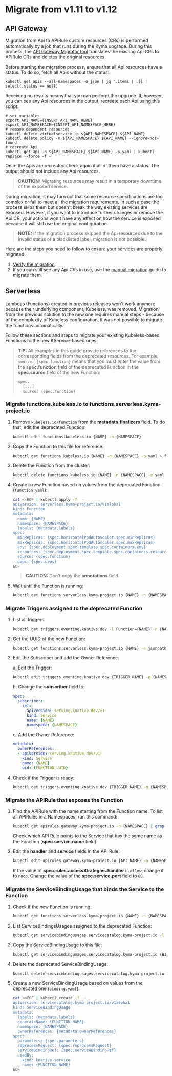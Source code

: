 # Migrate from v1.11 to v1.12

## API Gateway

Migration from Api to APIRule custom resources (CRs) is performed automatically by a job that runs during the Kyma upgrade. During this process, the [API Gateway Migrator tool](https://github.com/kyma-project/kyma/blob/master/components/api-gateway-migrator/README.md#api-gateway-migrator) translates the existing Api CRs to APIRule CRs and deletes the original resources.

Before starting the migration process, ensure that all Api resources have a status. To do so, fetch all Apis without the status:

```shell script
kubectl get apis --all-namespaces -o json | jq '.items | .[] | select(.status == null)'
```

Receiving no results means that you can perform the upgrade. If, however, you can see any Api resources in the output, recreate each Api using this script:

```shell script
# set variables
export API_NAME={INSERT_API_NAME_HERE}
export API_NAMESPACE={INSERT_API_NAMESPACE_HERE}
# remove dependent resources
kubectl delete virtualservice -n ${API_NAMESPACE} ${API_NAME}
kubectl delete policy -n ${API_NAMESPACE} ${API_NAME} --ignore-not-found
# recreate Api
kubectl get api -n ${API_NAMESPACE} ${API_NAME} -o yaml | kubectl replace --force -f -
```

Once the Apis are recreated check again if all of them have a status. The output should not include any Api resources.

>**CAUTION:** Migrating resources may result in a temporary downtime of the exposed service. 

During migration, it may turn out that some resource specifications are too complex or fail to meet all the migration requirements. In such a case the process skips them but doesn't break the way existing services are exposed. However, if you want to introduce further changes or remove the Api CR, your actions won't have any effect on how the service is exposed because it will still use the original configuration.  

>**NOTE:** If the migration process skipped the Api resources due to the invalid status or a blacklisted label, migration is not possible.

Here are the steps you need to follow to ensure your services are properly migrated:

1. [Verify the migration](https://github.com/kyma-project/kyma/blob/1.12/docs/api-gateway/03-04-migration.md#verify-the-automatic-migration). 
2. If you can still see any Api CRs in use, use the [manual migration](https://github.com/kyma-project/kyma/blob/1.12/docs/api-gateway/03-04-migration.md#manual-migration) guide to migrate them.

## Serverless

Lambdas (Functions) created in previous releases won't work anymore because their underlying component, Kubeless, was removed. Migration from the previous solution to the new one requires manual steps - because of the complexity of Kubeless configuration, it was not possible to migrate the functions automatically.

Follow these sections and steps to migrate your existing Kubeless-based Functions to the new KService-based ones.

>**TIP:** All examples in this guide provide references to the corresponding fields from the deprecated resources. For example, `source: {spec.function}` means that you must enter the value from the **spec.function** field of the deprecated Function in the **spec.source** field of the new Function:
> ```bash
> spec:
>   [...]
>   source: {spec.function}
> ```

### Migrate functions.kubeless.io to functions.serverless.kyma-project.io

1. Remove `kubeless.io/function` from the **metadata.finalizers** field. To do that, edit the deprecated Function:

    ```bash
    kubectl edit functions.kubeless.io {NAME} -n {NAMESPACE}
    ```

2. Copy the Function to this file for reference:

    ```bash
    kubectl get functions.kubeless.io {NAME} -n {NAMESPACE} -o yaml > function.yaml
    ```

3. Delete the Function from the cluster:

    ```bash
    kubectl delete functions.kubeless.io {NAME} -n {NAMESPACE} -o yaml > function.yaml
    ```

4. Create a new Function based on values from the deprecated Function (`function.yaml`):

    ```bash
    cat <<EOF | kubectl apply -f  -
    apiVersion: serverless.kyma-project.io/v1alpha1
    kind: Function
    metadata:
      name: {NAME}
      namespace: {NAMESPACE}
      labels: {metadata.labels}
    spec:
      minReplicas: {spec.horizontalPodAutoscaler.spec.minReplicas}
      maxReplicas: {spec.horizontalPodAutoscaler.spec.maxReplicas}
      env: {spec.deployment.spec.template.spec.containers.env}
      resources: {spec.deployment.spec.template.spec.containers.resources}
      source: {spec.function}
      deps: {spec.deps}
    EOF
    ```

    >**CAUTION:** Don't copy the **annotations** field.

5. Wait until the Function is running:

    ```bash
    kubectl get functions.serverless.kyma-project.io {NAME} -n {NAMESPACE}
    ```

### Migrate Triggers assigned to the deprecated Function

1. List all triggers:

    ```bash
    kubectl get triggers.eventing.knative.dev -l Function={NAME} -n {NAMESPACE}
    ```

2. Get the UUID of the new Function:

    ```bash
    kubectl get functions.serverless.kyma-project.io {NAME} -o jsonpath='{.metadata.uid}' -n {NAMESPACE}
    ```

3. Edit the Subscriber and add the Owner Reference.

    a. Edit the Trigger:

    ```bash
    kubectl edit triggers.eventing.knative.dev {TRIGGER_NAME} -n {NAMESPACE}
    ```

    b. Change the **subscriber** field to:

    ```yaml
    spec:
      subscriber:
        ref:
          apiVersion: serving.knative.dev/v1
          kind: Service
          name: {NAME}
          namespace: {NAMESPACE}
    ```

    c. Add the Owner Reference:

    ```yaml
    metadata:
      ownerReferences:
      - apiVersion: serving.knative.dev/v1
        kind: Service
        name: {NAME}
        uid: {FUNCTION_UUID}
    ```

4. Check if the Trigger is ready:

    ```bash
    kubectl get triggers.eventing.knative.dev {TRIGGER_NAME} -n {NAMESPACE}
    ```

### Migrate the APIRule that exposes the Function

1. Find the APIRule with the name starting from the Function name. To list all APIRules in a Namespaces, run this command:

    ```bash
    kubectl get apirules.gateway.kyma-project.io -n {NAMESPACE} | grep {NAME}-
    ```

    Check which API Rule points to the Service that has the same name as the Function (**spec.service.name** field).

2. Edit the **handler** and **service** fields in the API Rule:

    ```bash
    kubectl edit apirules.gateway.kyma-project.io {API_NAME} -n {NAMESPACE}
    ```

    If the value of **spec.rules.accessStrategies.handler** is `allow`, change it to `noop`. Change the value of the **spec.service.port** field to `80`.

### Migrate the ServiceBindingUsage that binds the Service to the Function

1. Check if the new Function is running:

    ```bash
    kubectl get functions.serverless.kyma-project.io {NAME} -n {NAMESPACE}
    ```

2. List ServiceBindingsUsages assigned to the deprecated Function:

    ```bash
    kubectl get servicebindingusages.servicecatalog.kyma-project.io -l Function={NAME} -n {NAMESPACE}
    ```

3. Copy the ServiceBindingUsage to this file:

    ```bash
    kubectl get servicebindingusages.servicecatalog.kyma-project.io {BINDING_NAME} -n {NAMESPACE} -o yaml > binding.yaml
    ```

4. Delete the deprecated ServiceBindingUsage:

    ```bash
    kubectl delete servicebindingusages.servicecatalog.kyma-project.io {BINDING_NAME} -n {NAMESPACE}
    ```

5. Create a new ServiceBindingUsage based on values from the deprecated one (`binding.yaml`):

    ```bash
    cat <<EOF | kubectl create -f  -
    apiVersion: servicecatalog.kyma-project.io/v1alpha1
    kind: ServiceBindingUsage
    metadata:
      labels: {metadata.labels}
      generateName: {FUNCTION_NAME}-
      namespace: {NAMESPACE}
      ownerReferences: {metadata.ownerReferences}
    spec:
      parameters: {spec.parameters}
      reprocessRequest: {spec.reprocessRequest}
      serviceBindingRef: {spec.serviceBindingRef}
      usedBy:
        kind: knative-service
        name: {FUNCTION_NAME}
    EOF
    ```
